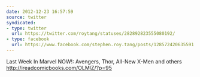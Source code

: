 ```yaml
---
date: 2012-12-23 16:57:59
source: twitter
syndicated:
- type: twitter
  url: https://twitter.com/roytang/statuses/282892823555080192/
- type: facebook
  url: https://www.facebook.com/stephen.roy.tang/posts/128572420635591
---
```


Last Week In Marvel NOW!: Avengers, Thor, All-New X-Men and others http://ireadcomicbooks.com/OLMlZ/?p=95